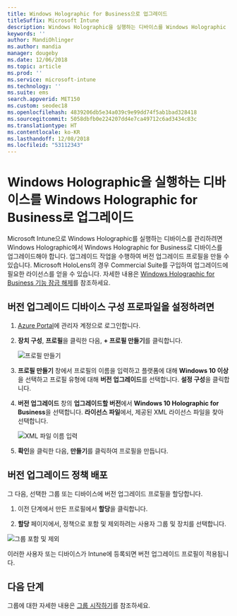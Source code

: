 ```yaml
---
title: Windows Holographic for Business으로 업그레이드
titleSuffix: Microsoft Intune
description: Windows Holographic을 실행하는 디바이스를 Windows Holographic for Business로 업그레이드하는 방법을 알아봅니다.
keywords: ''
author: MandiOhlinger
ms.author: mandia
manager: dougeby
ms.date: 12/06/2018
ms.topic: article
ms.prod: ''
ms.service: microsoft-intune
ms.technology: ''
ms.suite: ems
search.appverid: MET150
ms.custom: seodec18
ms.openlocfilehash: 4839206db5e34a039c9e99dd74f5ab1bad328418
ms.sourcegitcommit: 5058dbfb0e224207dd4e7ca49712c6ad3434c83c
ms.translationtype: HT
ms.contentlocale: ko-KR
ms.lasthandoff: 12/08/2018
ms.locfileid: "53112343"
---
```

# <a name="upgrade-devices-running-windows-holographic-to-windows-holographic-for-business"></a>Windows Holographic을 실행하는 디바이스를 Windows Holographic for Business로 업그레이드


Microsoft Intune으로 Windows Holographic를 실행하는 디바이스를 관리하려면 Windows Holographic에서 Windows Holographic for Business로 디바이스를 업그레이드해야 합니다. 업그레이드 작업을 수행하여 버전 업그레이드 프로필을 만들 수 있습니다. Microsoft HoloLens의 경우 Commercial Suite를 구입하여 업그레이드에 필요한 라이선스를 얻을 수 있습니다. 자세한 내용은 [Windows Holographic for Business 기능 잠금 해제](https://docs.microsoft.com/hololens/hololens-upgrade-enterprise)를 참조하세요.

## <a name="to-set-up-an-edition-upgrade-device-configuration-profile"></a>버전 업그레이드 디바이스 구성 프로파일을 설정하려면

1. [Azure Portal](https://portal.azure.com)에 관리자 계정으로 로그인합니다.


2.  **장치 구성**, **프로필**을 클릭한 다음, **+ 프로필 만들기**를 클릭합니다.

    ![프로필 만들기](media/Holographic-create-profile.png)

3.  **프로필 만들기** 창에서 프로필의 이름을 입력하고 플랫폼에 대해 **Windows 10 이상**을 선택하고 프로필 유형에 대해 **버전 업그레이드**를 선택합니다. **설정 구성**을 클릭합니다.

5. **버전 업그레이드** 창의 **업그레이드할 버전**에서 **Windows 10 Holographic for Business**을 선택합니다. **라이선스 파일**에서, 제공된 XML 라이선스 파일을 찾아 선택합니다.

    ![XML 파일 이름 입력](media/Holographic-edition-upgrade.png)
 
5.  **확인**을 클릭한 다음, **만들기**를 클릭하여 프로필을 만듭니다.


## <a name="deploy-the-edition-upgrade-policy"></a>버전 업그레이드 정책 배포

그 다음, 선택한 그룹 또는 디바이스에 버전 업그레이드 프로필을 할당합니다.

1. 이전 단계에서 만든 프로필에서 **할당**을 클릭합니다.

2. **할당** 페이지에서, 정책으로 포함 및 제외하려는 사용자 그룹 및 장치를 선택합니다.

![그룹 포함 및 제외](media/Holographic-groups.PNG)

이러한 사용자 또는 디바이스가 Intune에 등록되면 버전 업그레이드 프로필이 적용됩니다. 

## <a name="next-steps"></a>다음 단계

그룹에 대한 자세한 내용은 [그룹 시작하기](get-started-groups.md)를 참조하세요.


